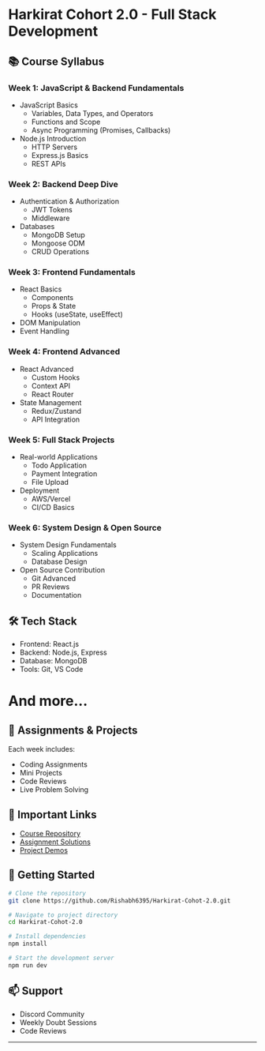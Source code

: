 # Harkirat Cohort 2.0 - Full Stack Development

## 📚 Course Syllabus

### Week 1: JavaScript & Backend Fundamentals
- JavaScript Basics
  - Variables, Data Types, and Operators
  - Functions and Scope
  - Async Programming (Promises, Callbacks)
- Node.js Introduction
  - HTTP Servers
  - Express.js Basics
  - REST APIs

### Week 2: Backend Deep Dive
- Authentication & Authorization
  - JWT Tokens
  - Middleware
- Databases
  - MongoDB Setup
  - Mongoose ODM
  - CRUD Operations

### Week 3: Frontend Fundamentals
- React Basics
  - Components
  - Props & State
  - Hooks (useState, useEffect)
- DOM Manipulation
- Event Handling

### Week 4: Frontend Advanced
- React Advanced
  - Custom Hooks
  - Context API
  - React Router
- State Management
  - Redux/Zustand
  - API Integration

### Week 5: Full Stack Projects
- Real-world Applications
  - Todo Application
  - Payment Integration
  - File Upload
- Deployment
  - AWS/Vercel
  - CI/CD Basics

### Week 6: System Design & Open Source
- System Design Fundamentals
  - Scaling Applications
  - Database Design
- Open Source Contribution
  - Git Advanced
  - PR Reviews
  - Documentation

## 🛠️ Tech Stack
- Frontend: React.js
- Backend: Node.js, Express
- Database: MongoDB
- Tools: Git, VS Code

# And more...

## 📝 Assignments & Projects
Each week includes:
- Coding Assignments
- Mini Projects
- Code Reviews
- Live Problem Solving

## 🔗 Important Links
- [Course Repository](https://github.com/Rishabh6395/Harkirat-Cohot-2.0)
- [Assignment Solutions](./assignments)
- [Project Demos](./projects)

## 🚀 Getting Started

```bash
# Clone the repository
git clone https://github.com/Rishabh6395/Harkirat-Cohot-2.0.git

# Navigate to project directory
cd Harkirat-Cohot-2.0

# Install dependencies
npm install

# Start the development server
npm run dev
```

## 📫 Support
- Discord Community
- Weekly Doubt Sessions
- Code Reviews

---
